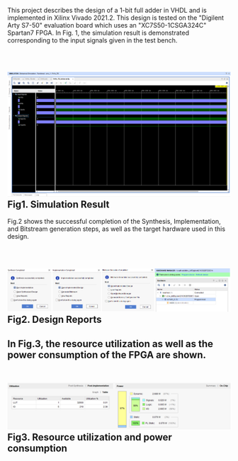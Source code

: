 This project describes the design of a 1-bit full adder in VHDL and is implemented in Xilinx Vivado 2021.2. This design is tested on the "Digilent Arty S7-50" evaluation board which uses an "XC7S50-1CSGA324C" Spartan7 FPGA. In Fig. 1, the simulation result is demonstrated corresponding to the input signals given in the test bench.<br><br><br>

![Example Image](FA1b_Simulation.png)
Fig1. Simulation Result
--------------------------------------------------------------------------------------------------------------------------------------------------------------------------------------------------------------------------------
Fig.2 shows the successful completion of the Synthesis, Implementation, and Bitstream generation steps, as well as the target hardware used in this design.<br><br><br>

![Example Image](FA1b_AllStepsReports.png)
Fig2. Design Reports
--------------------------------------------------------------------------------------------------------------------------------------------------------------------------------------------------------------------------------
In Fig.3, the resource utilization as well as the power consumption of the FPGA are shown.<br><br><br>
![Example Image](FA1b_Resource_Utilization.png)
Fig3. Resource utilization and power consumption
--------------------------------------------------------------------------------------------------------------------------------------------------------------------------------------------------------------------------------

